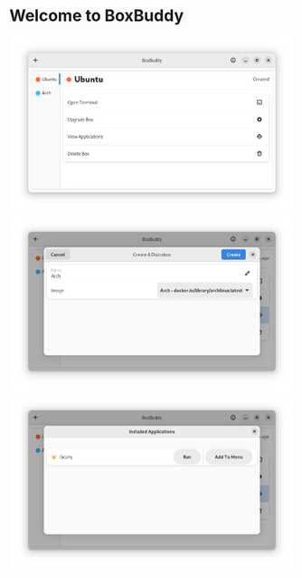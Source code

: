 # Welcome to BoxBuddy

![Main Menu](screenshot-1.png)
![Main Menu](screenshot-2.png)
![Main Menu](screenshot-3.png)

